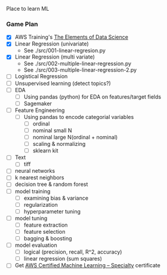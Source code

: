 Place to learn ML

### Game Plan

- [x] AWS Training's [The Elements of Data Science](https://www.aws.training/Details/eLearning?id=26598)
- [x] Linear Regression (univariate)
  - See ./src/001-linear-regresion.py
- [x] Linear Regression (multi variate)
  - See ./src/002-multiple-linear-regression.py
  - See ./src/003-multiple-linear-regression-2.py
- [ ] Logistical Regression
- [ ] Unsupervised learning (detect topics?)
- [ ] EDA
  - [ ] Using pandas (python) for EDA on features/target fields
  - [ ] Sagemaker
- [ ] Feature Engineering
  - [ ] Using pandas to encode categorial variables
    - [ ] ordinal
    - [ ] nominal small N
    - [ ] nominal large N(ordinal + nominal)
    - [ ] scaling & normalizing
    - [ ] sklearn kit
- [ ] Text
  - [ ] tiff
- [ ] neural networks
- [ ] k nearest neighbors
- [ ] decision tree & random forest
- [ ] model training
  - [ ] examining bias & variance
  - [ ] regularization
  - [ ] hyperparameter tuning
- [ ] model tuning
  - [ ] feature extraction
  - [ ] feature selection
  - [ ] bagging & boosting
- [ ] model evaluation
  - [ ] logical (precision, recall, R^2, accuracy)
  - [ ] linear regression (sum squares)
- [ ] Get [AWS Certified Machine Learning – Specialty](https://aws.amazon.com/certification/certified-machine-learning-specialty) certificate

